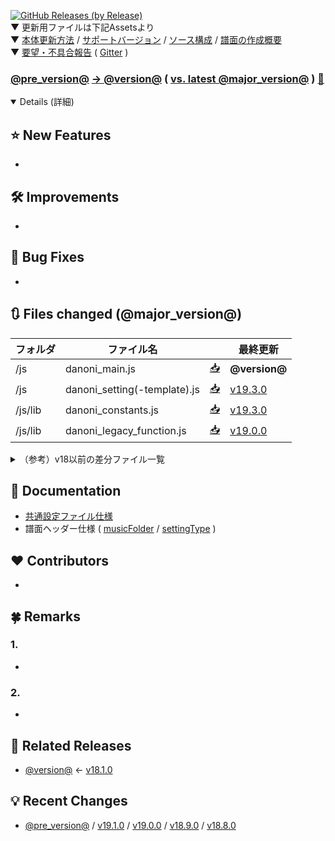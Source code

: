 <!--

MarkDown Template for Release
Created: 2021/02/01
Revised: ----/--/--

// 置換用文字列リスト
@version@ v19.3.0
@pre_version@ v19.2.0
@major_version@ v19

-->

[![GitHub Releases (by Release)](https://img.shields.io/github/downloads/cwtickle/danoniplus/@version@/total)](../../archive/@version@.zip)  
▼ 更新用ファイルは下記Assetsより  
▼ [本体更新方法](../../wiki/HowToUpdate) / [サポートバージョン](../../security/policy) / [ソース構成](../../wiki/AboutSource) / [譜面の作成概要](../../wiki/HowtoMake)  
▼ [要望・不具合報告](../../blob/develop/.github/CONTRIBUTING.md) ( [Gitter](https://gitter.im/danonicw/community) )  

### [@pre_version@](../../releases/tag/@pre_version@) [-> @version@](../../compare/@pre_version@...@version@) ( [vs. latest @major_version@](../../compare/@version@...master) ) [📁](../../tree/@version@)

<details open>
<summary>Details (詳細)</summary>

<!-- 機能追加 -->
## ⭐ New Features
- 

<!-- 機能追加以外の改善内容 -->
## 🛠️ Improvements
- 

<!-- 不具合修正 -->
## 🐞 Bug Fixes
- 

<!-- 変更ファイル一覧 -->
## 🔃 Files changed (@major_version@)

|フォルダ|ファイル名||最終更新|
|----|----|----|----|
|/js|danoni_main.js|[:inbox_tray:](../../download/v19.3.0/danoni_main.js)|**@version@**|
|/js|danoni_setting(-template).js|[:inbox_tray:](../../download/v19.3.0/danoni_setting-template.js)|[v19.3.0](../../releases/tag/v19.3.0)|
|/js/lib|danoni_constants.js|[:inbox_tray:](../../download/v19.3.0/danoni_constants.js)|[v19.3.0](../../releases/tag/v19.3.0)|
|/js/lib|danoni_legacy_function.js|[:inbox_tray:](../../download/v19.0.0/danoni_legacy_function.js)|[v19.0.0](../../releases/tag/v19.0.0)|

<details>
<summary>（参考）v18以前の差分ファイル一覧</summary>

|フォルダ|ファイル名||最終更新|
|----|----|----|----|
|/js/lib|danoni_localbinary.js|[:inbox_tray:](../../download/v15.1.0/danoni_localbinary.js)|[v15.1.0](../../releases/tag/v15.1.0)|
|/css|danoni_main.css|[:inbox_tray:](../../download/v18.5.0/danoni_main.css)|[v18.5.0](../../releases/tag/v18.5.0)|
|/img|aaShadow.svg<br>arrow.svg<br>arrowShadow.svg<br>borderline.svg<br>c.svg<br>cursor.svg<br>giko.svg<br>iyo.svg<br>monar.svg<br>morara.svg<br>onigiri.svg|[:inbox_tray:](../../download/v15.1.0/img.zip)|[v15.1.0](../../releases/tag/v15.1.0)|
|/skin|danoni_skin_default.css<br>danoni_skin_light.css<br>danoni_skin_skyblue.css|[:inbox_tray:](../../download/v14.1.0/danoni_skin_default.css)<br>[:inbox_tray:](../../download/v14.1.0/danoni_skin_light.css)<br>[:inbox_tray:](../../download/v14.1.0/danoni_skin_skyblue.css)|[v14.1.0](../../releases/tag/v14.1.0)|

</details>

<!-- 今回更新したWikiドキュメントへのリンク -->
## 📔 Documentation
- [共通設定ファイル仕様](../../wiki/dos_setting)
- 譜面ヘッダー仕様 ( [musicFolder](../../wiki/dos-h0013-musicFolder) / [settingType](../../wiki/dos-h0056-settingType) )

<!-- 今回の更新に貢献した方 -->
## ❤️ Contributors
- 

<!-- 今回の更新の補足事項 -->
## 🍀 Remarks
### 1. 
- 

### 2. 
- 

<!-- 関連更新情報 -->
## 🎣 Related Releases
- [@version@](../../releases/tag/@version@) <- [v18.1.0](../../releases/tag/v18.1.0)

<!-- 直近の更新 -->
## 💡 Recent Changes
- [@pre_version@](../../releases/tag/@pre_version@) / [v19.1.0](../../releases/tag/v19.1.0) / [v19.0.0](../../releases/tag/v19.0.0) / [v18.9.0](../../releases/tag/v18.9.0) / [v18.8.0](../../releases/tag/v18.8.0)
</details>